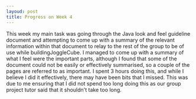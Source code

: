 ```yaml
---
layoud: post
title: Progress on Week 4 
---
```


This week my main task was going through the Java look and feel guideline document and attempting to come up with a summary of the relevant information within that document to relay to the rest of the group to be of use while buildingJoggleCube. I managed to come up with a summary of what I feel were the important parts, although I found that some of the document could not be easily or effectively summarised, so a couple of the pages are referred to as important. I spent 3 hours doing this, and while I believe I did it effectively, there may have been bits that I missed. This was due to me ensuring that I did not spend too long doing this as our group project tutor said that it shouldn't take too long.
